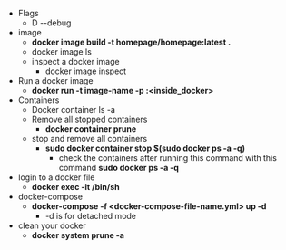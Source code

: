 * Flags
    * D --debug
* image
    * **docker image build -t homepage/homepage:latest .**
    * docker image ls
    * inspect a docker image
        * docker image inspect <image-id>
* Run a docker image
    * **docker run -t image-name -p <outside docker>:<inside_docker>**
* Containers
    * Docker container ls -a
    * Remove all stopped containers
        * **docker container prune**
    * stop and remove all containers
        * **sudo docker container stop $(sudo docker ps -a -q)** 
            * check the containers after running this command with this command **sudo docker ps -a -q**
* login to a docker file
    * **docker exec -it <container-id> /bin/sh**
* docker-compose 
    * **docker-compose -f <docker-compose-file-name.yml> up -d**
        * -d is for detached mode
* clean your docker 
    * **docker system prune -a**
